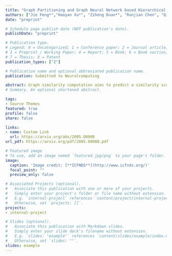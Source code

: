 ```yaml
---
title: "Graph Partitioning and Graph Neural Network based Hierarchical Graph Matching for Graph Similarity Computation"
authors: ["Jie Feng*","Haoyan Xu*", "Ziheng Duan*", "Runjian Chen", "Qianru Zhang", "Yueyang Wang"]
date: "preprint"

# Schedule page publish date (NOT publication's date).
publishDate: "preprint"

# Publication type.
# Legend: 0 = Uncategorized; 1 = Conference paper; 2 = Journal article;
# 3 = Preprint / Working Paper; 4 = Report; 5 = Book; 6 = Book section;
# 7 = Thesis; 8 = Patent
publication_types: ["2"]

# Publication name and optional abbreviated publication name.
publication: Submitted to Neuralcomputing

abstract: Graph similarity computation aims to predict a similarity score between one pair of graphs so as to facilitate downstream applications, such as finding the chemical compounds that are most similar to a query compound or Fewshot 3D Action Recognition, \textit{etc}. Recently, some graph similarity computation models based on neural networks have been proposed, which are either based on graph-level interaction or node-level comparison. However, when the number of nodes in the graph increases, it will inevitably bring about the problem of reduced representation ability or excessive time complexity. Motivated by this observation, we propose a graph partitioning and graph neural network based model, called PSimGNN, to effectively resolve this issue. Specifically, each of the input graphs is partitioned into a set of subgraphs to directly extract the local structural features firstly. Next, a learnable embedding function is used to map each subgraph into an embedding vector. Then, some of these subgraph pairs are selected for node-level comparison to supplement the subgraph-level embedding with fine-grained information. Finally, coarse-grained interaction information among subgraphs and fine-grained comparison information among nodes in different subgraphs are integrated to predict the final similarity score. Using approximate Graph Edit Distance (GED) as graph similarity metric, experimental results on graph data sets of different graph size demonstrate PSimGNN outperforms state-of-the-art methods in graph similarity computation tasks. The codes will release when this paper is published.
# Summary. An optional shortened abstract.

tags:
- Source Themes
featured: true
profile: false
share: false

links:
- name: Custom Link
  url: https://arxiv.org/abs/2005.08008
url_pdf: https://arxiv.org/pdf/2005.08008.pdf

# Featured image
# To use, add an image named `featured.jpg/png` to your page's folder. 
image:
  caption: 'Image credit: [**ICFNDS**](http://www.icfnds.org/)'
  focal_point: ""
  preview_only: false

# Associated Projects (optional).
#   Associate this publication with one or more of your projects.
#   Simply enter your project's folder or file name without extension.
#   E.g. `internal-project` references `content/project/internal-project/index.md`.
#   Otherwise, set `projects: []`.
projects:
- internal-project

# Slides (optional).
#   Associate this publication with Markdown slides.
#   Simply enter your slide deck's filename without extension.
#   E.g. `slides: "example"` references `content/slides/example/index.md`.
#   Otherwise, set `slides: ""`.
slides: example
---
```




